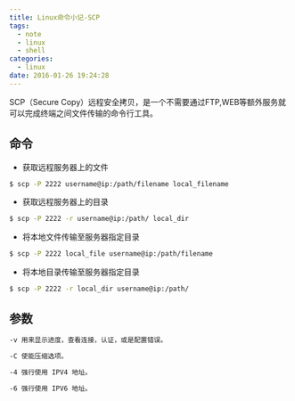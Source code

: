 ```yaml
---
title: Linux命令小记-SCP
tags:
  - note
  - linux
  - shell
categories:
  - linux
date: 2016-01-26 19:24:28
---
```


SCP（Secure Copy）远程安全拷贝，是一个不需要通过FTP,WEB等额外服务就可以完成终端之间文件传输的命令行工具。
<!-- more -->

## 命令 ##
* 获取远程服务器上的文件

``` bash
$ scp -P 2222 username@ip:/path/filename local_filename
```

* 获取远程服务器上的目录

``` bash
$ scp -P 2222 -r username@ip:/path/ local_dir
```

* 将本地文件传输至服务器指定目录

``` bash
$ scp -P 2222 local_file username@ip:/path/filename
```

* 将本地目录传输至服务器指定目录

``` bash
$ scp -P 2222 -r local_dir username@ip:/path/
```

## 参数 ##

``` bash
-v 用来显示进度，查看连接，认证，或是配置错误。

-C 使能压缩选项。

-4 强行使用 IPV4 地址。

-6 强行使用 IPV6 地址。
```

